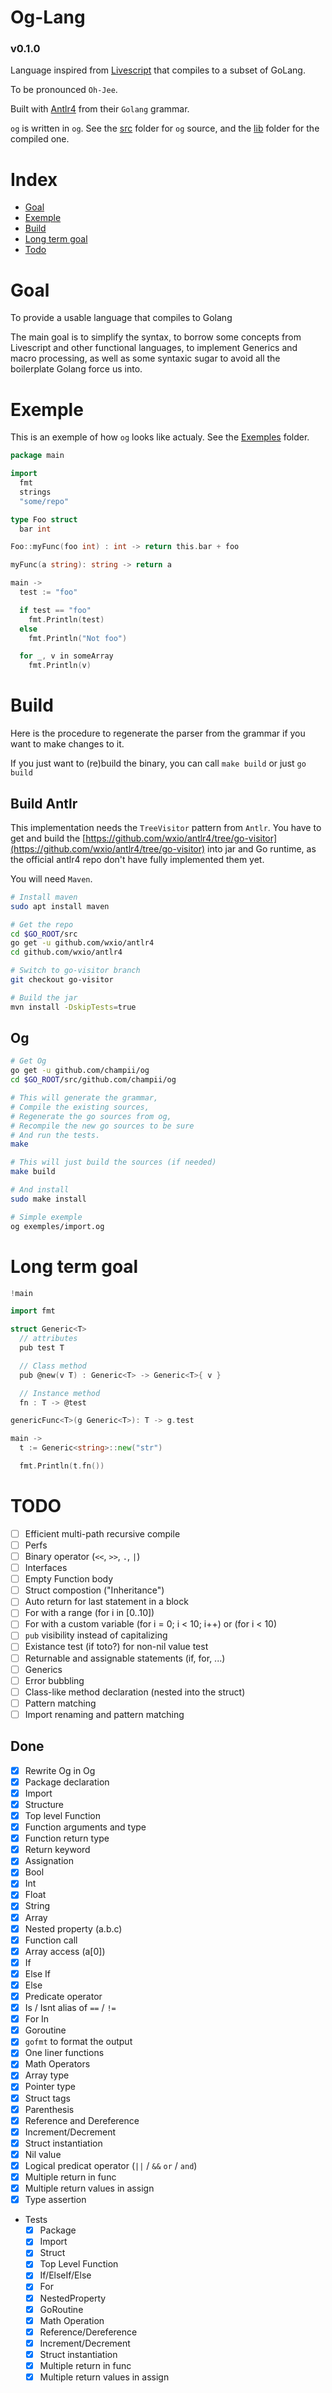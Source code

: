 Og-Lang
===

### v0.1.0

Language inspired from [Livescript](http://livescript.net) that compiles to a subset of GoLang.

To be pronounced `Oh-Jee`.

Built with [Antlr4](https://github.com/antlr/antlr4) from their `Golang` grammar.

`og` is written in `og`. See the [src](https://github.com/champii/og/tree/master/src) folder for `og` source, and the [lib](https://github.com/champii/og/tree/master/lib) folder for the compiled one.

# Index

- [Goal](#goal)
- [Exemple](#exemple)
- [Build](#build)
- [Long term goal](#long-term-goal)
- [Todo](#todo)

# Goal

To provide a usable language that compiles to Golang

The main goal is to simplify the syntax, to borrow some concepts from Livescript and other functional languages, to implement Generics and macro processing, as well as some syntaxic sugar to avoid all the boilerplate Golang force us into.

# Exemple

This is an exemple of how `og` looks like actualy. See the [Exemples](https://github.com/champii/og/tree/master/tests/exemples) folder.

```go
package main

import
  fmt
  strings
  "some/repo"

type Foo struct
  bar int

Foo::myFunc(foo int) : int -> return this.bar + foo

myFunc(a string): string -> return a

main ->
  test := "foo"

  if test == "foo"
    fmt.Println(test)
  else
    fmt.Println("Not foo")

  for _, v in someArray
    fmt.Println(v)
```

# Build

Here is the procedure to regenerate the parser from the grammar if you want to make changes to it.

If you just want to (re)build the binary, you can call `make build` or just `go build`

## Build Antlr

This implementation needs the `TreeVisitor` pattern from `Antlr`. You have to get and build the [https://github.com/wxio/antlr4/tree/go-visitor](https://github.com/wxio/antlr4/tree/go-visitor) into jar and Go runtime, as the official antlr4 repo don't have fully implemented them yet.

You will need `Maven`.

```bash
# Install maven
sudo apt install maven

# Get the repo
cd $GO_ROOT/src
go get -u github.com/wxio/antlr4
cd github.com/wxio/antlr4

# Switch to go-visitor branch
git checkout go-visitor

# Build the jar
mvn install -DskipTests=true
```

## Og

```bash
# Get Og
go get -u github.com/champii/og
cd $GO_ROOT/src/github.com/champii/og

# This will generate the grammar,
# Compile the existing sources,
# Regenerate the go sources from og,
# Recompile the new go sources to be sure
# And run the tests.
make

# This will just build the sources (if needed)
make build

# And install
sudo make install

# Simple exemple
og exemples/import.og
```
# Long term goal

```go
!main

import fmt

struct Generic<T>
  // attributes
  pub test T

  // Class method
  pub @new(v T) : Generic<T> -> Generic<T>{ v }

  // Instance method
  fn : T -> @test

genericFunc<T>(g Generic<T>): T -> g.test

main ->
  t := Generic<string>::new("str")

  fmt.Println(t.fn())
```

# TODO

- [ ] Efficient multi-path recursive compile
- [ ] Perfs
- [ ] Binary operator (`<<`, `>>`, `.`, `|`)
- [ ] Interfaces
- [ ] Empty Function body
- [ ] Struct compostion ("Inheritance")
- [ ] Auto return for last statement in a block
- [ ] For with a range (for i in [0..10])
- [ ] For with a custom variable (for i = 0; i < 10; i++) or (for i < 10)
- [ ] `pub` visibility instead of capitalizing
- [ ] Existance test (if toto?) for non-nil value test
- [ ] Returnable and assignable statements (if, for, ...)
- [ ] Generics
- [ ] Error bubbling
- [ ] Class-like method declaration (nested into the struct)
- [ ] Pattern matching
- [ ] Import renaming and pattern matching

## Done

- [x] Rewrite Og in Og
- [x] Package declaration
- [x] Import
- [x] Structure
- [x] Top level Function
- [x] Function arguments and type
- [x] Function return type
- [x] Return keyword
- [x] Assignation
- [x] Bool
- [x] Int
- [x] Float
- [x] String
- [x] Array
- [x] Nested property (a.b.c)
- [x] Function call
- [x] Array access (a[0])
- [x] If
- [x] Else If
- [x] Else
- [x] Predicate operator
- [x] Is / Isnt alias of `==` / `!=`
- [x] For In
- [x] Goroutine
- [x] `gofmt` to format the output
- [x] One liner functions
- [x] Math Operators
- [x] Array type
- [x] Pointer type
- [x] Struct tags
- [x] Parenthesis
- [x] Reference and Dereference
- [x] Increment/Decrement
- [x] Struct instantiation
- [x] Nil value
- [x] Logical predicat operator (`||` / `&&`  `or` / `and`)
- [x] Multiple return in func
- [x] Multiple return values in assign
- [x] Type assertion
- Tests
  - [x] Package
  - [x] Import
  - [x] Struct
  - [x] Top Level Function
  - [x] If/ElseIf/Else
  - [x] For
  - [x] NestedProperty
  - [x] GoRoutine
  - [x] Math Operation
  - [x] Reference/Dereference
  - [x] Increment/Decrement
  - [x] Struct instantiation
  - [x] Multiple return in func
  - [x] Multiple return values in assign
